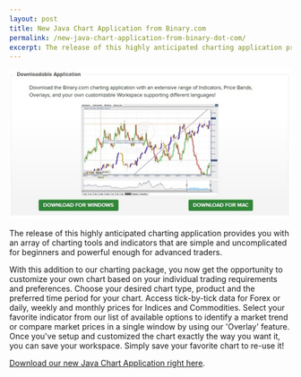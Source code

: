 ```yaml
---
layout: post
title: New Java Chart Application from Binary.com
permalink: /new-java-chart-application-from-binary-dot-com/
excerpt: The release of this highly anticipated charting application provides you with an array of charting tools and indicators that are simple and uncomplicated for beginners and powerful enough for advanced traders.
---
```


![](/post_images/3288101.jpg)

The release of this highly anticipated charting application provides you with an array of charting tools and indicators that are simple and uncomplicated for beginners and powerful enough for advanced traders.

With this addition to our charting package, you now get the opportunity to customize your own chart based on your individual trading requirements and preferences.  Choose your desired chart type, product and the preferred time period for your chart.  Access tick-by-tick data for Forex or daily, weekly and monthly prices for Indices and Commodities. Select your favorite indicator from our list of available options to identify a market trend or compare market prices in a single window by using our 'Overlay' feature. Once you've setup and customized the chart exactly the way you want it, you can save your workspace. Simply save your favorite chart to re-use it!

[Download our new Java Chart Application right here](https://www.binary.com/c/chart_application.cgi?l=EN&utm_medium=social&source=blog&utm_content=newsletter).

